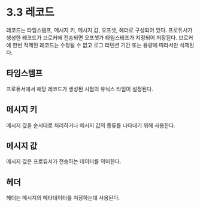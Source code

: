 # 3.3 레코드
레코드는 타임스탬프, 메시지 키, 메시지 값, 오프셋, 헤더로 구성되어 있다. 프로듀서가 생성한 레코드가 브로커에 전송되면 오프셋가 타임스테프가 지정되어 저장된다.
브로커에 한번 적제된 레코드는 수정될 수 없고 로그 리텐션 기간 또는 용량에 따라서만 삭제된다.

## 타임스템프
프로듀서에서 해당 레코드가 생성된 시점의 유닉스 타임이 설정된다.

## 메시지 키
메시지 값을 순서대로 처리하거나 메시지 값의 종류를 나타내기 위해 사용한다.

## 메시지 값
메시지 값은 프로듀서가 전송하는 데이터를 의미한다.

## 헤더
헤더는 메시지의 메타데이터를 저장하는데 사용된다.